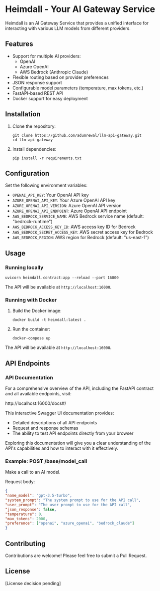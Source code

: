 # Heimdall - Your AI Gateway Service

Heimdall is an AI Gateway Service that provides a unified interface for interacting with various LLM models from different providers.

## Features

- Support for multiple AI providers:
  - OpenAI
  - Azure OpenAI
  - AWS Bedrock (Anthropic Claude)
- Flexible routing based on provider preferences
- JSON response support
- Configurable model parameters (temperature, max tokens, etc.)
- FastAPI-based REST API
- Docker support for easy deployment

## Installation

1. Clone the repository:
   ```
   git clone https://github.com/adumrewal/llm-api-gateway.git
   cd llm-api-gateway
   ```

2. Install dependencies:
   ```
   pip install -r requirements.txt
   ```

## Configuration

Set the following environment variables:

- `OPENAI_API_KEY`: Your OpenAI API key
- `AZURE_OPENAI_API_KEY`: Your Azure OpenAI API key
- `AZURE_OPENAI_API_VERSION`: Azure OpenAI API version
- `AZURE_OPENAI_API_ENDPOINT`: Azure OpenAI API endpoint
- `AWS_BEDROCK_SERVICE_NAME`: AWS Bedrock service name (default: "bedrock-runtime")
- `AWS_BEDROCK_ACCESS_KEY_ID`: AWS access key ID for Bedrock
- `AWS_BEDROCK_SECRET_ACCESS_KEY`: AWS secret access key for Bedrock
- `AWS_BEDROCK_REGION`: AWS region for Bedrock (default: "us-east-1")

## Usage

### Running locally
```
uvicorn heimdall.contract:app --reload --port 16000
```

The API will be available at `http://localhost:16000`.

### Running with Docker

1. Build the Docker image:
   ```
   docker build -t heimdall:latest .
   ```

2. Run the container:
   ```
   docker-compose up
   ```

The API will be available at `http://localhost:16000`.

## API Endpoints

### API Documentation

For a comprehensive overview of the API, including the FastAPI contract and all available endpoints, visit:

http://localhost:16000/docs#/

This interactive Swagger UI documentation provides:

- Detailed descriptions of all API endpoints
- Request and response schemas
- The ability to test API endpoints directly from your browser

Exploring this documentation will give you a clear understanding of the API's capabilities and how to interact with it effectively.

### Example: POST /base/model_call

Make a call to an AI model.

Request body:
```json
{
"name_model": "gpt-3.5-turbo",
"system_prompt": "The system prompt to use for the API call",
"user_prompt": "The user prompt to use for the API call",
"json_response": false,
"temperature": 0,
"max_tokens": 2000,
"preference": ["openai", "azure_openai", "bedrock_claude"]
}
```

## Contributing

Contributions are welcome! Please feel free to submit a Pull Request.

## License

[License decision pending]
